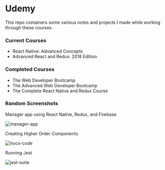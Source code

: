 # Udemy

This repo containers some various notes and projects I made while working through these courses.

### Current Courses

- React Native: Advanced Concepts
- Advanced React and Redux: 2018 Edition

### Completed Courses

- The Web Developer Bootcamp
- The Advanced Web Developer Bootcamp
- The Complete React Native and Redux Course

### Random Screenshots

Manager app using React Native, Redux, and Firebase

![manager-app](https://i.imgur.com/KjzbKaE.png)

Creating Higher Order Components

![hocs-code](https://i.imgur.com/NSov4fU.png)

Running Jest

![jest-suite](https://i.imgur.com/JxXUa4m.png)



